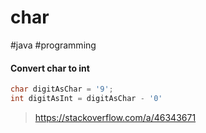 # char
#java #programming 

#### Convert char to int
```java
char digitAsChar = '9';
int digitAsInt = digitAsChar - '0'
```
>https://stackoverflow.com/a/46343671
